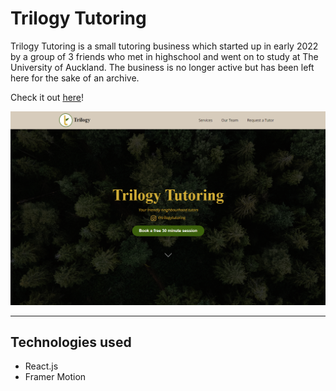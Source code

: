 # Trilogy Tutoring

Trilogy Tutoring is a small tutoring business which started up in early 2022 by a group of 3 friends who met in highschool and went on to study at The University of Auckland. The business is no longer active but has been left here for the sake of an archive.

Check it out [here](https://nancywu45.github.io/trilogy-tutoring/)!

<img src="src\images\home-page.png">

---

## Technologies used

- React.js
- Framer Motion


